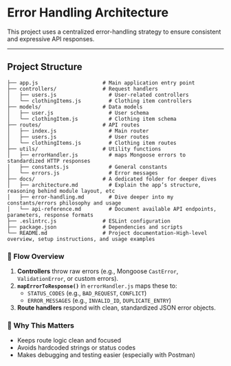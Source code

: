 # Error Handling Architecture

This project uses a centralized error-handling strategy to ensure consistent and expressive API responses.

---

## Project Structure

```
├── app.js                     # Main application entry point
├── controllers/               # Request handlers
│   ├── users.js                 # User-related controllers
│   └── clothingItems.js         # Clothing item controllers
├── models/                    # Data models
│   ├── user.js                  # User schema
│   └── clothingItem.js          # Clothing item schema
├── routes/                    # API routes
│   ├── index.js                 # Main router
│   ├── users.js                 # User routes
│   └── clothingItems.js         # Clothing item routes
├── utils/                     # Utility functions
│   ├── errorHandler.js          # maps Mongoose errors to standardized HTTP responses
│   ├── constants.js             # General constants
│   └── errors.js                # Error messages
├── docs/                      # A dedicated folder for deeper dives
│   ├── architecture.md          # Explain the app’s structure, reasoning behind module layout, etc
│   ├── error-handling.md        # Dive deeper into my constants/errors philosophy and usage
│   └── api-reference.md         # Document available API endpoints, parameters, response formats
├── .eslintrc.js               # ESLint configuration
├── package.json               # Dependencies and scripts
└── README.md                  # Project documentation-High-level overview, setup instructions, and usage examples
```

### 🔄 Flow Overview

1. **Controllers** throw raw errors (e.g., Mongoose `CastError`, `ValidationError`, or custom errors).
2. **`mapErrorToResponse()`** in `errorHandler.js` maps these to:
   - `STATUS_CODES` (e.g., `BAD_REQUEST`, `CONFLICT`)
   - `ERROR_MESSAGES` (e.g., `INVALID_ID`, `DUPLICATE_ENTRY`)
3. **Route handlers** respond with clean, standardized JSON error objects.

### 🧠 Why This Matters

- Keeps route logic clean and focused
- Avoids hardcoded strings or status codes
- Makes debugging and testing easier (especially with Postman)
